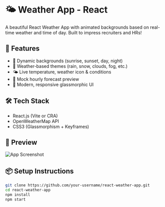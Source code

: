 # 🌤️ Weather App - React

A beautiful React Weather App with animated backgrounds based on real-time weather and time of day. Built to impress recruiters and HRs!

## 🚀 Features

- 🌇 Dynamic backgrounds (sunrise, sunset, day, night)
- 🌈 Weather-based themes (rain, snow, clouds, fog, etc.)
- 🌤️ Live temperature, weather icon & conditions
- 🔁 Mock hourly forecast preview
- 💅 Modern, responsive glassmorphic UI

## 🛠️ Tech Stack

- React.js (Vite or CRA)
- OpenWeatherMap API
- CSS3 (Glassmorphism + Keyframes)

## 📸 Preview

![App Screenshot](![image][(https://github.com/user-attachments/assets/2bbb1ab3-a4a4-4cc2-a892-c34c999d69e2)](https://github.com/Devraj1004/weather-app/blob/main/Screenshot%202025-07-01%20164214.png)
)

## 📦 Setup Instructions

```bash
git clone https://github.com/your-username/react-weather-app.git
cd react-weather-app
npm install
npm start
